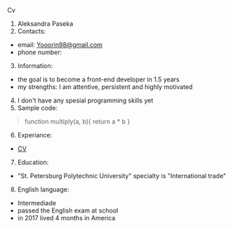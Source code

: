 Cv
1. Aleksandra Paseka
2. Contacts:
- email: Yooorin98@gmail.com
- phone number: 
3. Information:
- the goal is to become a front-end developer in 1.5 years
- my strengths: I am attentive, persistent and highly motivated
4. I don't have any spesial programming skills yet
5. Sample code:
> function multiply(a, b){
 return a * b
}
> 
6. Experiance:
- [CV](https://github.com/YOOORIN98/rsschool-cv/commit/9d13f22344c9b9ece312c31a171ced438ef0fa98)
7. Education:
- "St. Petersburg Polytechnic University" specialty is "International trade"
8. English language:
- Intermediade 
- passed the English exam at school
- in 2017 lived 4 months in America
